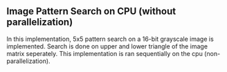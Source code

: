 ## Image Pattern Search on CPU (without parallelization)

In this implementation, 5x5 pattern search on a 16-bit grayscale image is implemented. Search is done on upper and lower triangle of the image matrix seperately. This implementation is ran sequentially on the cpu (non-parallelization).
